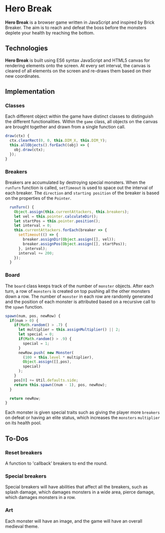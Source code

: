 # Hero Break

**Hero Break** is a browser game written in JavaScript and inspired by Brick Breaker. The aim is to reach and defeat the boss before the monsters deplete your health by reaching the bottom.

## Technologies
**Hero Break** is built using ES6 syntax JavaScript and HTML5 canvas for rendering elements onto the screen. At every set interval, the canvas is cleared of all elements on the screen and re-draws them based on their new coordinates.

## Implementation
### Classes
Each different object within the game have distinct classes to distinguish the different functionalities. Within the `game` class, all objects on the canvas are brought together and drawn from a single function call.

```JavaScript
draw(ctx) {
  ctx.clearRect(0, 0, this.DIM_X, this.DIM_Y);
  this.allObjects().forEach((obj) => {
    obj.draw(ctx);
  });
}
```

### Breakers
Breakers are accumulated by destroying special monsters. When the `runTurn` function is called, `setTimeout` is used to space out the interval of each breaker. The `direction` and `starting position` of the breaker is based on the properties of the `Pointer`.

```JavaScript
  runTurn() {
    Object.assign(this.currentAttackers, this.breakers);
    let vel = this.pointer.calculateDir();
    let startPos = this.pointer.position();
    let interval = 0;
    this.currentAttackers.forEach(breaker => {
      setTimeout(() => {
        breaker.assignDir(Object.assign([], vel));
        breaker.assignPos(Object.assign([], startPos));
      }, interval);
      interval += 200;
    });
  }
```

### Board
The `board` class keeps track of the number of `monster` objects. After each turn, a row of `monsters` is created on top pushing all the other monsters down a row. The number of `monster` in each row are randomly generated and the position of each monster is attributed based on a recursive call to the `spawn` function.

```JavaScript
spawn(num, pos, newRow) {
  if(num > 0) {
    if(Math.random() > .7) {
      let multiplier = this.assignMultiplier() || 2;
      let special = 0;
      if(Math.random() > .9) {
        special = 1;
      }
      newRow.push( new Monster(
        (100 + this.level * multiplier),
        Object.assign([],pos),
        special)
      );
    }
    pos[0] += Util.defaults.side;
    return this.spawn((num - 1), pos, newRow);
  }

  return newRow;
}
```
Each monster is given special traits such as giving the player more `breakers` on defeat or having an elite status, which increases the `monsters` `multiplier` on its health pool.

## To-Dos

### Reset breakers
A function to 'callback' breakers to end the round.

### Special breakers
Special breakers will have abilities that affect all the breakers, such as splash damage, which damages monsters in a wide area, pierce damage, which damages monsters in a row.

### Art
Each monster will have an image, and the game will have an overall medieval theme.
